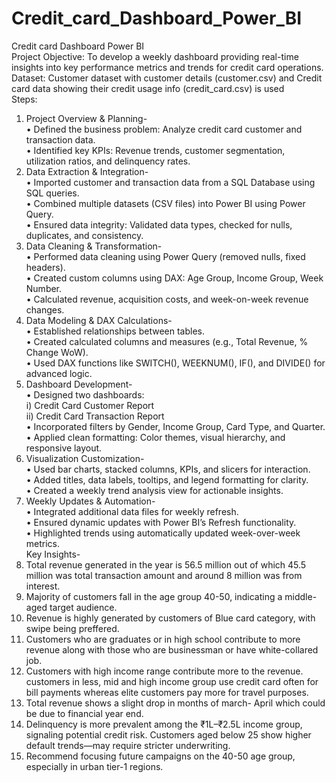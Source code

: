 # Credit_card_Dashboard_Power_BI
Credit card Dashboard Power BI<br />
Project Objective: To develop a weekly dashboard providing real-time insights into key performance metrics and trends for credit card operations.<br />
Dataset: Customer dataset with customer details (customer.csv) and Credit card data showing their credit usage info (credit_card.csv) is used<br />
Steps:<br />
1.	Project Overview & Planning-<br />
•	Defined the business problem: Analyze credit card customer and transaction data.<br />
•	Identified key KPIs: Revenue trends, customer segmentation, utilization ratios, and delinquency rates.<br />
2.	Data Extraction & Integration-<br />
•	Imported customer and transaction data from a SQL Database using SQL queries.<br />
•	Combined multiple datasets (CSV files) into Power BI using Power Query.<br />
•	Ensured data integrity: Validated data types, checked for nulls, duplicates, and consistency.<br />
3.	 Data Cleaning & Transformation-<br />
•	Performed data cleaning using Power Query (removed nulls, fixed headers).<br />
•	Created custom columns using DAX: Age Group, Income Group, Week Number.<br />
•	Calculated revenue, acquisition costs, and week-on-week revenue changes.<br />
4.	Data Modeling & DAX Calculations-<br />
•	Established relationships between tables.<br />
•	Created calculated columns and measures (e.g., Total Revenue, % Change WoW).<br />
•	Used DAX functions like SWITCH(), WEEKNUM(), IF(), and DIVIDE() for advanced logic.<br />
5.	Dashboard Development-<br />
•	Designed two dashboards:<br />
i)	Credit Card Customer Report<br />
ii)	Credit Card Transaction Report<br />
•	Incorporated filters by Gender, Income Group, Card Type, and Quarter.<br />
•	Applied clean formatting: Color themes, visual hierarchy, and responsive layout.<br />
6.	 Visualization Customization-<br />
•	Used bar charts, stacked columns, KPIs, and slicers for interaction.<br />
•	Added titles, data labels, tooltips, and legend formatting for clarity.<br />
•	Created a weekly trend analysis view for actionable insights.<br />
7.	Weekly Updates & Automation-<br />
•	Integrated additional data files for weekly refresh.<br />
•	Ensured dynamic updates with Power BI’s Refresh functionality.<br />
•	Highlighted trends using automatically updated week-over-week metrics.<br />
Key Insights-<br />
1. Total revenue generated in the year is 56.5 million out of which 45.5 million was total transaction amount and around 8 million was from interest. <br />
2. Majority of customers fall in the age group 40-50, indicating a middle-aged target audience.<br />
3. Revenue is highly generated by customers of Blue card category, with swipe being preffered.<br />
4. Customers who are graduates or in high school contribute to more revenue along with those who are businessman or have white-collared job.<br />
5. Customers with high income range contribute more to the revenue. customers in less, mid and high income group use credit card often for bill payments whereas elite customers pay more for travel purposes.<br />
6. Total revenue shows a slight drop in months of march- April which could be due to financial year end.<br />
7. Delinquency is more prevalent among the ₹1L–₹2.5L income group, signaling potential credit risk. Customers aged below 25 show higher default trends—may require stricter underwriting.<br />
8. Recommend focusing future campaigns on the 40-50 age group, especially in urban tier-1 regions.


